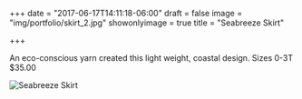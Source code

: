 +++
date = "2017-06-17T14:11:18-06:00"
draft = false
image = "img/portfolio/skirt_2.jpg"
showonlyimage = true
title = "Seabreeze Skirt"

+++

An eco-conscious yarn created this light weight, coastal design.
Sizes 0-3T
$35.00

![Seabreeze Skirt](/img/portfolio/skirt_2.jpg)
